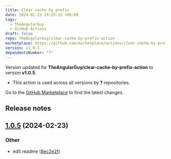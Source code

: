 ```yaml
---
title: Clear cache by prefix
date: 2024-02-23 19:25:13 +00:00
tags:
  - TheAngularGuy
  - GitHub Actions
draft: false
repo: TheAngularGuy/clear-cache-by-prefix-action
marketplace: https://github.com/marketplace/actions/clear-cache-by-prefix
version: v1.0.5
dependentsNumber: "?"
---
```



Version updated for **TheAngularGuy/clear-cache-by-prefix-action** to version **v1.0.5**.
- This action is used across all versions by **?** repositories.

Go to the [GitHub Marketplace](https://github.com/marketplace/actions/clear-cache-by-prefix) to find the latest changes.

## Release notes

## [1.0.5](https://github.com/TheAngularGuy/clear-cache-by-prefix-action/compare/v1.0.4...v1.0.5) (2024-02-23)


### Other

* edit readme ([8ec2e2f](https://github.com/TheAngularGuy/clear-cache-by-prefix-action/commit/8ec2e2f4935a716556e28c45d11c0b291f8de314))
